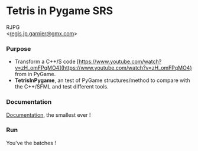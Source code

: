 Tetris in Pygame SRS
====================

RJPG  
<[regis.jp.garnier@gmx.com](mailto:regis.jp.garnier@gmx.com)\>  

### Purpose
* Transform a C++/S code [https://www.youtube.com/watch?v=zH_omFPqMO4](https://www.youtube.com/watch?v=zH_omFPqMO4) from in PyGame.
* **TetrisInPygame**, an test of PyGame structures/method to compare with the C++/SFML and test different tools.

### Documentation
[Documentation](doc/SRS.adoc), the smallest ever !

### Run
You've the batches !